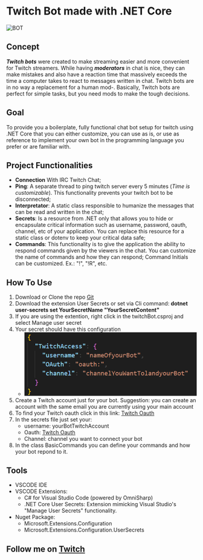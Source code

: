 # Twitch Bot made with .NET Core

![BOT](https://github.com/rsaz/TwitchBot/blob/master/bot.png)

## Concept

**_Twitch bots_** were created to make streaming easier and more convenient for Twitch streamers. While having **_moderators_** in chat is nice, they can make mistakes and also have a reaction time that massively exceeds the time a computer takes to react to messages written in chat. Twitch bots are in no way a replacement for a human mod-. Basically, Twitch bots are perfect for simple tasks, but you need mods to make the tough decisions.

## Goal

To provide you a boilerplate, fully functional chat bot setup for twitch using .NET Core that you can either customize, you can use as is, or use as reference to implement your own bot in the programming language you prefer or are familiar with.

## Project Functionalities

- **Connection** With IRC Twitch Chat;
- **Ping**: A separate thread to ping twitch server every 5 minutes (_Time is customizable_). This functionality prevents your twitch bot to be disconnected;
- **Interpretator**: A static class responsible to humanize the messages that can be read and written in the chat;
- **Secrets**: Is a resource from .NET only that allows you to hide or encapsulate critical information such as username, password, oauth, channel, etc of your application. You can replace this resource for a static class or dotenv to keep your critical data safe;
- **Commands**: This functionality is to give the application the ability to respond commands given by the viewers in the chat. You can customize the name of commands and how they can respond; Command Initials can be customized. Ex.: "!", "!R", etc.

## How To Use

1. Download or Clone the repo [Git](https://github.com/rsaz/TwitchBot.git)
2. Download the extension User Secrets or set via Cli command: **dotnet user-secrets set YourSecretName "YourSecretContent"**
3. If you are using the extention, right click in the twitchBot.csproj and select Manage user secret
4. Your secret should have this configuration
   - ![Secret](https://github.com/rsaz/TwitchBot/blob/master/Secrets.PNG)
5. Create a Twitch account just for your bot. Suggestion: you can create an account with the same email you are currently using your main account
6. To find your Twitch oauth click in this link: [Twitch Oauth](https://twitchapps.com/tmi/)
7. In the secrets file just set your:
   - username: yourBotTwitchAccount
   - Oauth: [Twitch Oauth](https://twitchapps.com/tmi/)
   - Channel: channel you want to connect your bot
8. In the class BasicCommands you can define your commands and how your bot repond to it.

## Tools

- VSCODE IDE
- VSCODE Extensions:
  - C# for Visual Studio Code (powered by OmniSharp)
  - .NET Core User Secrets: Extension mimicking Visual Studio's "Manage User Secrets" functionality.
- Nuget Package:
  - Microsoft.Extensions.Configuration
  - Microsoft.Extensions.Configuration.UserSecrets

## Follow me on [Twitch](https://www.twitch.tv/id_akira)
